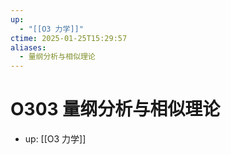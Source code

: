 ```yaml
---
up:
  - "[[O3 力学]]"
ctime: 2025-01-25T15:29:57
aliases:
  - 量纲分析与相似理论
---
```


# O303 量纲分析与相似理论

- up: [[O3 力学]]

